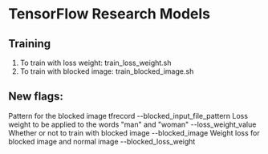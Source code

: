 # TensorFlow Research Models

## Training

1) To train with loss weight: train_loss_weight.sh
2) To train with blocked image: train_blocked_image.sh

## New flags:

Pattern for the blocked image tfrecord
--blocked_input_file_pattern 
Loss weight to be applied to the words "man" and "woman"
--loss_weight_value
Whether or not to train with blocked image
--blocked_image
Weight loss for blocked image and normal image
--blocked_loss_weight 
